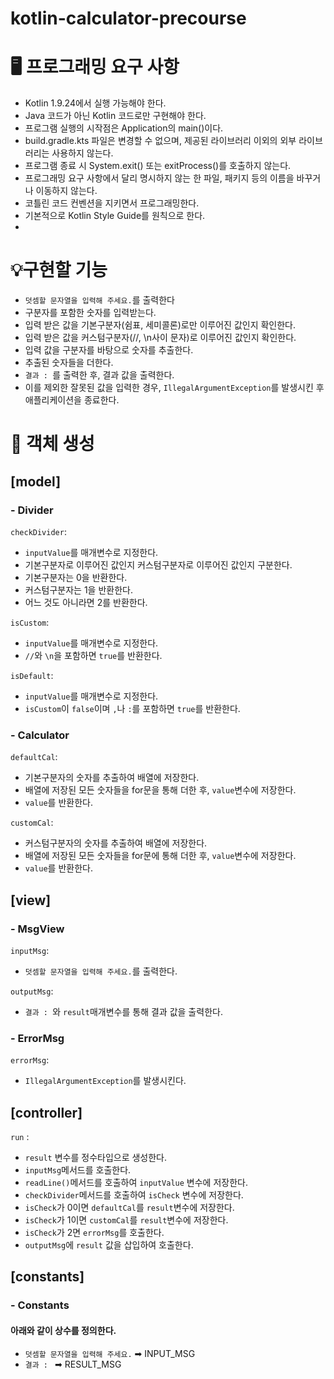 # kotlin-calculator-precourse

# 🖥️ 프로그래밍 요구 사항
- Kotlin 1.9.24에서 실행 가능해야 한다.
- Java 코드가 아닌 Kotlin 코드로만 구현해야 한다.
- 프로그램 실행의 시작점은 Application의 main()이다.
- build.gradle.kts 파일은 변경할 수 없으며, 제공된 라이브러리 이외의 외부 라이브러리는 사용하지 않는다.
- 프로그램 종료 시 System.exit() 또는 exitProcess()를 호출하지 않는다.
- 프로그래밍 요구 사항에서 달리 명시하지 않는 한 파일, 패키지 등의 이름을 바꾸거나 이동하지 않는다.
- 코틀린 코드 컨벤션을 지키면서 프로그래밍한다.
- 기본적으로 Kotlin Style Guide를 원칙으로 한다.
- 


# 💡구현할 기능
- `덧셈할 문자열을 입력해 주세요.`를 출력한다
- 구분자를 포함한 숫자를 입력받는다.
- 입력 받은 값을 기본구분자(쉼표, 세미콜론)로만 이루어진 값인지 확인한다.
- 입력 받은 값을 커스텀구분자(//, \n사이 문자)로 이루어진 값인지 확인한다.
- 입력 값을 구분자를 바탕으로 숫자를 추출한다.
- 추출된 숫자들을 더한다.
- `결과 : `를 출력한 후, 결과 값을 출력한다.
- 이를 제외한 잘못된 값을 입력한 경우, `IllegalArgumentException`를 발생시킨 후 애플리케이션을 종료한다.

# 👥 객체 생성

## [model]
### - Divider
`checkDivider`: 
- `inputValue`를 매개변수로 지정한다. 
- 기본구분자로 이루어진 값인지 커스텀구분자로 이루어진 값인지 구분한다.
- 기본구분자는 0을 반환한다.
- 커스텀구분자는 1을 반환한다.
- 어느 것도 아니라면 2를 반환한다.

`isCustom`:
- `inputValue`를 매개변수로 지정한다.
- `//`와 `\n`을 포함하면 `true`를 반환한다.

`isDefault`:
- `inputValue`를 매개변수로 지정한다.
- `isCustom`이 `false`이며 `,`나 `:`를 포함하면 `true`를 반환한다.

### - Calculator
`defaultCal`:
- 기본구분자의 숫자를 추출하여 배열에 저장한다.
- 배열에 저장된 모든 숫자들을 for문을 통해 더한 후, `value`변수에 저장한다.
- `value`를 반환한다.

`customCal`: 
- 커스텀구분자의 숫자를 추출하여 배열에 저장한다.
- 배열에 저장된 모든 숫자들을 for문에 통해 더한 후, `value`변수에 저장한다.
- `value`를 반환한다.

## [view]
### - MsgView
`inputMsg`: 
- `덧셈할 문자열을 입력해 주세요.`를 출력한다.


`outputMsg`: 
- `결과 : `와 `result`매개변수를 통해 결과 값을 출력한다.

### - ErrorMsg
`errorMsg`: 
- `IllegalArgumentException`를 발생시킨다.

## [controller]
`run` :
- `result` 변수를 정수타입으로 생성한다.
- `inputMsg`메서드를 호출한다.
- `readLine()`메서드를 호출하여 `inputValue` 변수에 저장한다.
- `checkDivider`메서드를 호출하여 `isCheck` 변수에 저장한다.
- `isCheck`가 0이면 `defaultCal`를 `result`변수에 저장한다.
- `isCheck`가 1이면 `customCal`를 `result`변수에 저장한다.
- `isCheck`가 2면 `errorMsg`를 호출한다.
- `outputMsg`에 `result` 값을 삽입하여 호출한다.


## [constants]
### - Constants
#### 아래와 같이 상수를 정의한다.
- `덧셈할 문자열을 입력해 주세요.` ➡ INPUT_MSG
- `결과 : ` ➡ RESULT_MSG


